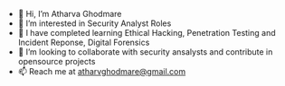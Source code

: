 - 👋 Hi, I’m Atharva Ghodmare
- 👀 I’m interested in Security Analyst Roles
- 🌱 I have completed learning Ethical Hacking, Penetration Testing and Incident Reponse, Digital Forensics
- 💞️ I’m looking to collaborate with security ansalysts and contribute in opensource projects
- 📫 Reach me at atharvghodmare@gmail.com

<!---
Atharva712/Atharva712 is a ✨ special ✨ repository because its `README.md` (this file) appears on your GitHub profile.
You can click the Preview link to take a look at your changes.
--->
